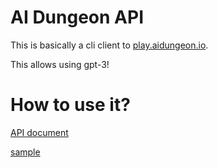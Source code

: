 # AI Dungeon API

This is basically a cli client to [play.aidungeon.io](https://play.aidungeon.io/).

This allows using gpt-3!

# How to use it?

[API document](https://redocly.github.io/redoc/?url=https://raw.githubusercontent.com/wesky93/ai-dungeon-cli/master/ai-dungeon-api/ai-dungeon-api.yaml#tag/sessions)

[sample](sample.py)